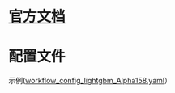 # [官方文档](https://qlib.readthedocs.io/)

# 配置文件
示例([workflow_config_lightgbm_Alpha158.yaml](examples/benchmarks/LightGBM/workflow_config_lightgbm_Alpha158.yaml)）